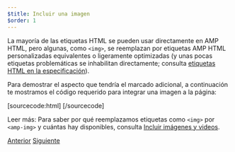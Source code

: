 ```yaml
---
$title: Incluir una imagen
$order: 1
---
```


La mayoría de las etiquetas HTML se pueden usar directamente en AMP HTML, pero algunas, como `<img>`, se reemplazan por etiquetas AMP HTML personalizadas equivalentes o ligeramente optimizadas (y unas pocas etiquetas problemáticas se inhabilitan directamente; consulta [etiquetas HTML en la especificación](/es/docs/reference/spec.html)).

Para demostrar el aspecto que tendría el marcado adicional, a continuación te mostramos el código requerido para integrar una imagen a la página:

[sourcecode:html]
<amp-img src="bienvenido.jpg" alt="Bienvenido" height="400" width="800"></amp-img>
[/sourcecode]

Leer más: Para saber por qué reemplazamos etiquetas como `<img>` por `<amp-img>` y cuántas hay disponibles, consulta [Incluir imágenes y videos](/es/docs/guides/amp_replacements.html).

<div class="prev-next-buttons">
  <a class="button prev-button" href="/es/docs/tutorials/create/basic_markup.html"><span class="arrow-prev">Anterior</span></a>
  <a class="button next-button" href="/es/docs/tutorials/create/presentation_layout.html"><span class="arrow-next">Siguiente</span></a>
</div>


